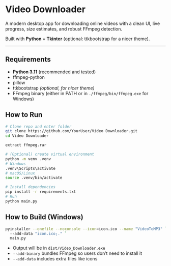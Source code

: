 # Video Downloader

A modern desktop app for downloading online videos with a clean UI, live progress, size estimates, and robust FFmpeg detection.

Built with **Python + Tkinter** (optional: ttkbootstrap for a nicer theme).

---

## Requirements

- **Python 3.11** (recommended and tested)
- ffmpeg-python
- pillow
- ttkbootstrap *(optional, for nicer theme)*
- FFmpeg binary (either in PATH or in `./ffmpeg/bin/ffmpeg.exe` for Windows)

## How to Run

```bash
# Clone repo and enter folder
git clone https://github.com/YourUser/Video Downloader.git
cd Video Downloader

extract ffmpeg.rar

# (Optional) create virtual environment
python -m venv .venv
# Windows
.venv\Scripts\activate
# macOS/Linux
source .venv/bin/activate

# Install dependencies
pip install -r requirements.txt
# Run
python main.py
```

## How to Build (Windows)

```bash
pyinstaller --onefile --noconsole --icon=icon.ico --name "VideoToMP3" `  --add-binary ".\ffmpeg\bin\ffmpeg.exe;ffmpeg\bin"`
  --add-data "icon.ico;." `
  main.py
```

* Output will be in `dist/Video_Downloader.exe`
* `--add-binary` bundles FFmpeg so users don’t need to install it
* `--add-data` includes extra files like icons
